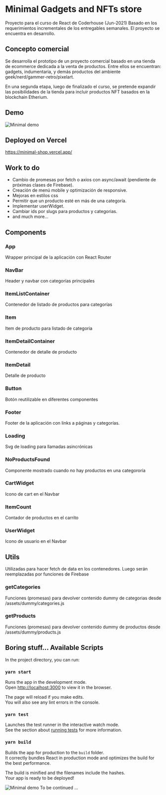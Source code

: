 # Minimal Gadgets and NFTs store

Proyecto para el curso de React de Coderhouse (Jun-2021)
Basado en los requerimientos incrementales de los entregables semanales. El proyecto se encuentra en desarrollo.


## Concepto comercial
Se desarrolla el prototipo de un proyecto comercial basado en una tienda de ecommerce dedicada a la venta de productos. Entre ellos se encuentran: gadgets, indumentaria, y demás productos del ambiente geek/nerd/gammer-retro/pixelart.

En una segunda etapa, luego de finalizado el curso, se pretende expandir las posibilidades de la tienda para incluir productos NFT basados en la blockchain Etherium.


## Demo
![Minimal demo](demo/demo.gif)

## Deployed on Vercel
https://minimal-shop.vercel.app/


## Work to do

- Cambio de promesas por fetch o axios con async/await (pendiente de próximas clases de Firebase).
- Creación de menú mobile y optimización de responsive.
- Mejoras en estilos css
- Permitir que un producto esté en más de una categoría.
- Implementar userWidget.
- Cambiar ids por slugs para productos y categorias.
- and much more...


## Components

### App
Wrapper principal de la aplicación con React Router

### NavBar
Header y navbar con categorías principales

### ItemListContainer
Contenedor de listado de productos para categorías

### Item
Item de producto para listado de categoria

### ItemDetailContainer
Contenedor de detalle de producto

### ItemDetail
Detalle de producto

### Button
Botón reutilizable en diferentes componentes

### Footer
Footer de la aplicación con links a páginas y categorías.

### Loading
Svg de loading para llamadas asincrónicas

### NoProductsFound
Componente mostrado cuando no hay productos en una categororía

### CartWidget
Icono de cart en el Navbar

### ItemCount
Contador de productos en el carrito

### UserWidget
Icono de usuario en el Navbar


## Utils
Utilizadas para hacer fetch de data en los contenedores. Luego serán reemplazadas por funciones de Firebase

### getCategories
Funciones (promesas) para devolver contenido dummy de categorias desde /assets/dummy/categories.js

### getProducts
Funciones (promesas) para devolver contenido dummy de productos desde /assets/dummy/products.js



## Boring stuff... Available Scripts

In the project directory, you can run:

### `yarn start`

Runs the app in the development mode.\
Open [http://localhost:3000](http://localhost:3000) to view it in the browser.

The page will reload if you make edits.\
You will also see any lint errors in the console.

### `yarn test`

Launches the test runner in the interactive watch mode.\
See the section about [running tests](https://facebook.github.io/create-react-app/docs/running-tests) for more information.

### `yarn build`

Builds the app for production to the `build` folder.\
It correctly bundles React in production mode and optimizes the build for the best performance.

The build is minified and the filenames include the hashes.\
Your app is ready to be deployed!



![Minimal demo](src/assets/dummy/images/one_up.png) To be continued ...